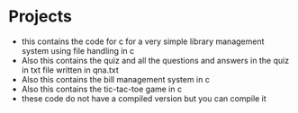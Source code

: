 # Projects
- this contains the code for c for a very simple library management system using file handling in c
- Also this contains the quiz and all the questions and answers in the quiz in txt file written in qna.txt
- Also this contains the bill management system in c 
- Also this contains the tic-tac-toe game in c 
- these code do not have a compiled version but you can compile it
